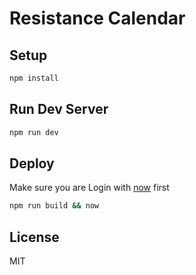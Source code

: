 # Resistance Calendar

## Setup

```sh
npm install
```

## Run Dev Server

```sh
npm run dev
```

## Deploy
Make sure you are Login with [now](zeit.co/now) first

```sh
npm run build && now
```

## License

MIT
